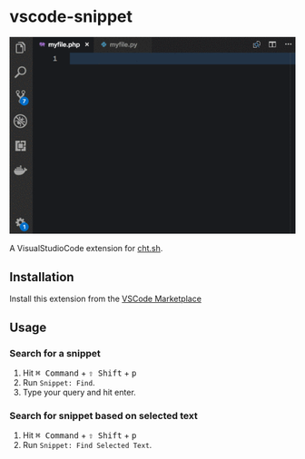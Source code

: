 # vscode-snippet

![Preview](preview.gif)

A VisualStudioCode extension for [cht.sh](https://cht.sh/).

## Installation

Install this extension from the [VSCode
Marketplace](https://marketplace.visualstudio.com/items?itemName=vscode-snippet.Snippet)

## Usage

### Search for a snippet

1. Hit <kbd>⌘ Command</kbd> + <kbd>⇧ Shift</kbd> + <kbd>p</kbd>
2. Run `Snippet: Find`.
3. Type your query and hit enter.

### Search for snippet based on selected text 

1. Hit <kbd>⌘ Command</kbd> + <kbd>⇧ Shift</kbd> + <kbd>p</kbd>
2. Run `Snippet: Find Selected Text`.